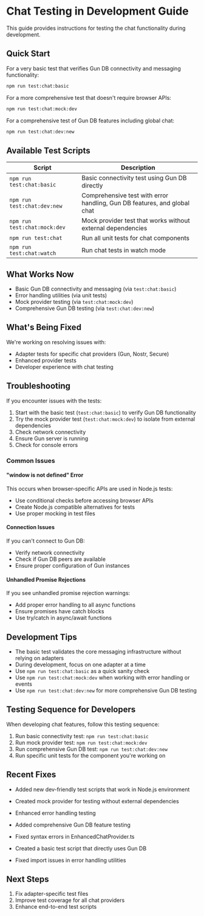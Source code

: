# Chat Testing in Development Guide

This guide provides instructions for testing the chat functionality during development.

## Quick Start

For a very basic test that verifies Gun DB connectivity and messaging functionality:

```bash
npm run test:chat:basic
```

For a more comprehensive test that doesn't require browser APIs:

```bash
npm run test:chat:mock:dev
```

For a comprehensive test of Gun DB features including global chat:

```bash
npm run test:chat:dev:new
```

## Available Test Scripts

| Script | Description |
|--------|-------------|
| `npm run test:chat:basic` | Basic connectivity test using Gun DB directly |
| `npm run test:chat:dev:new` | Comprehensive test with error handling, Gun DB features, and global chat |
| `npm run test:chat:mock:dev` | Mock provider test that works without external dependencies |
| `npm run test:chat` | Run all unit tests for chat components |
| `npm run test:chat:watch` | Run chat tests in watch mode |

## What Works Now

- Basic Gun DB connectivity and messaging (via `test:chat:basic`)
- Error handling utilities (via unit tests)
- Mock provider testing (via `test:chat:mock:dev`)
- Comprehensive Gun DB testing (via `test:chat:dev:new`)

## What's Being Fixed

We're working on resolving issues with:
- Adapter tests for specific chat providers (Gun, Nostr, Secure)
- Enhanced provider tests
- Developer experience with chat testing

## Troubleshooting

If you encounter issues with the tests:

1. Start with the basic test (`test:chat:basic`) to verify Gun DB functionality
2. Try the mock provider test (`test:chat:mock:dev`) to isolate from external dependencies
3. Check network connectivity
4. Ensure Gun server is running
5. Check for console errors

### Common Issues

#### "window is not defined" Error

This occurs when browser-specific APIs are used in Node.js tests:

- Use conditional checks before accessing browser APIs
- Create Node.js compatible alternatives for tests
- Use proper mocking in test files

#### Connection Issues

If you can't connect to Gun DB:

- Verify network connectivity
- Check if Gun DB peers are available
- Ensure proper configuration of Gun instances

#### Unhandled Promise Rejections

If you see unhandled promise rejection warnings:

- Add proper error handling to all async functions
- Ensure promises have catch blocks
- Use try/catch in async/await functions

## Development Tips

- The basic test validates the core messaging infrastructure without relying on adapters
- During development, focus on one adapter at a time
- Use `npm run test:chat:basic` as a quick sanity check
- Use `npm run test:chat:mock:dev` when working with error handling or events
- Use `npm run test:chat:dev:new` for more comprehensive Gun DB testing

## Testing Sequence for Developers

When developing chat features, follow this testing sequence:

1. Run basic connectivity test: `npm run test:chat:basic`
2. Run mock provider test: `npm run test:chat:mock:dev` 
3. Run comprehensive Gun DB test: `npm run test:chat:dev:new`
4. Run specific unit tests for the component you're working on

## Recent Fixes

- Added new dev-friendly test scripts that work in Node.js environment
- Created mock provider for testing without external dependencies
- Enhanced error handling testing
- Added comprehensive Gun DB feature testing

- Fixed syntax errors in EnhancedChatProvider.ts
- Created a basic test script that directly uses Gun DB
- Fixed import issues in error handling utilities

## Next Steps

1. Fix adapter-specific test files
2. Improve test coverage for all chat providers
3. Enhance end-to-end test scripts
